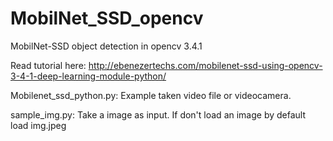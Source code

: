 # MobilNet_SSD_opencv
MobilNet-SSD object detection in opencv 3.4.1 

Read tutorial here:
http://ebenezertechs.com/mobilenet-ssd-using-opencv-3-4-1-deep-learning-module-python/

Mobilenet_ssd_python.py: 
Example taken video file or videocamera. 

sample_img.py: 
Take a image as input. If don't load an image by default load img.jpeg 
